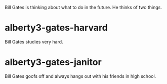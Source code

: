 Bill Gates is thinking about what to do in the future. He thinks of two things.

# alberty3-gates-harvard
Bill Gates studies very hard.

# alberty3-gates-janitor
Bill Gates goofs off and always hangs out with his friends in high school.